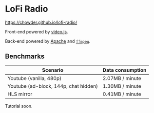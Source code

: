 # LoFi Radio

https://chowder.github.io/lofi-radio/

Front-end powered by [video.js](https://videojs.com/).

Back-end powered by [Apache](http://httpd.apache.org/) and [`ffmpeg`](https://www.ffmpeg.org/).

## Benchmarks

| Scenario                              | Data consumption |
|---------------------------------------|------------------|
| Youtube (vanilla, 480p)               | 2.07MB / minute  |
| Youtube (ad-block, 144p, chat hidden) | 1.30MB / minute  |
| HLS mirror                            | 0.41MB / minute  |

Tutorial soon. 

